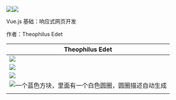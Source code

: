 ![](image_rsrc934.jpg)![](image_rsrc935.jpg)

Vue.js 基础：响应式网页开发

作者：Theophilus Edet

| Theophilus Edet |
| --- |
| ![](image_rsrc936.jpg) | theoedet@yahoo.com |
| ![](image_rsrc937.jpg) | facebook.com/theoedet |
| ![](image_rsrc938.jpg) | twitter.com/TheophilusEdet |
| ![一个蓝色方块，里面有一个白色圆圈，圆圈描述自动生成](image_rsrc939.jpg) | Instagram.com/edettheophilus |
|  |  |
